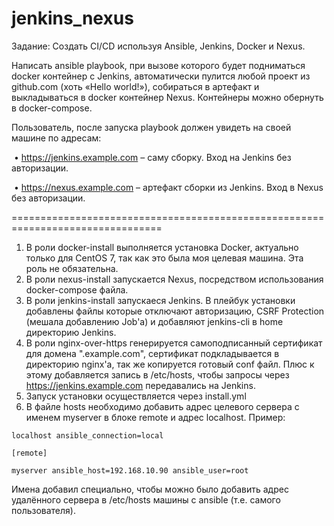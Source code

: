 # jenkins_nexus

Задание: Создать CI/CD используя Ansible, Jenkins, Docker и Nexus.

Написать ansible playbook, при вызове которого будет подниматься docker контейнер с Jenkins, автоматически пулится любой проект из github.com (хоть «Hello world!»), собираться в артефакт и выкладываться в docker контейнер Nexus. Контейнеры можно обернуть в docker-compose.

Пользователь, после запуска playbook должен увидеть на своей машине по адресам:

 • https://jenkins.example.com – саму сборку. Вход на Jenkins без авторизации.

 • https://nexus.example.com – артефакт сборки из Jenkins. Вход в Nexus без авторизации.

================================================================================

1. В роли docker-install выполняется установка Docker, актуально только для CentOS 7, так как это была моя целевая машина. Эта роль не обязательна.
2. В роли nexus-install запускается Nexus, посредством использования docker-compose файла.
3. В роли jenkins-install запускаеся Jenkins. В плейбук установки добавлены файлы которые отключают авторизацию, CSRF Protection (мешала добавлению Job'a) и добавляют jenkins-cli в home директорию Jenkins. 
4. В роли nginx-over-https генерируется самоподписанный сертификат для домена ".example.com", сертификат подкладывается в директорию nginx'a, так же копируется готовый conf файл. Плюс к этому добавляется запись в /etc/hosts, чтобы запросы через https://jenkins.example.com передавались на Jenkins. 
5. Запуск установки осуществляется через install.yml
6. В файле hosts необходимо добавить адрес целевого сервера с именем myserver в блоке remote и адрес localhost. Пример:

```
localhost ansible_connection=local

[remote]

myserver ansible_host=192.168.10.90 ansible_user=root
```
Имена добавил специально, чтобы можно было добавить адрес удалённого сервера в /etc/hosts машины с ansible (т.е. самого пользователя).
